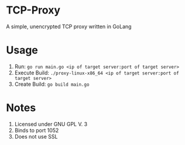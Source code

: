 # TCP-Proxy
A simple, unencrypted TCP proxy written in GoLang

# Usage
1. Run: `go run main.go <ip of target server:port of target server>`
2. Execute Build: `./proxy-linux-x86_64 <ip of target server:port of target server>`
3. Create Build: `go build main.go`

# Notes
1. Licensed under GNU GPL V. 3
2. Binds to port 1052
3. Does not use SSL
